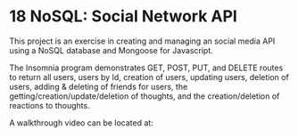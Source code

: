 # 18 NoSQL: Social Network API

This project is an exercise in creating and managing an social media API using a NoSQL database and Mongoose for Javascript.

The Insomnia program demonstrates GET, POST, PUT, and DELETE routes to return all users, users by Id, creation of users, updating users, deletion of users, adding & deleting of friends for users, the getting/creation/update/deletion of thoughts, and the creation/deletion of reactions to thoughts.

A walkthrough video can be located at:
